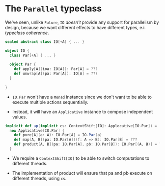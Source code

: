# The `Parallel` typeclass

We've seen, unlike `Future`, `IO`  *doesn't* provide any support for parallelism by design, 
because we want different effects to have different types, e.i. *typeclass coherence*.

```scala
sealed abstract class IO[+A] { ... }

object IO {
  class Par[+A] { ... }
  
  object Par {
    def apply[A](ioa: IO[A]): Par[A] = ???
    def unwrap[A](pa: Par[A]): IO[A] = ???
  }
  
}
```

- `IO.Par` won't have a `Monad` instance since we don't want to be able to execute multiple actions sequentially.

- Instead, it will have an `Applicative` instance to compose independent values.

```scala
implicit def ap(implicit cs: ContextShift[IO]: Applocative[IO.Par]) = 
  new Applicative[IO.Par] {
    def pure[A](a: A): IO.Par[A] = IO.Par(a)
    def map[A, B](pa: IO.Par[A])(f: A => B): IO.Par[B] = ???
    def product[A, B](pa: IO.Par[A], pb: IO.Par[B]): IO.Par[(A, B)] = ???
  }
```

- We require a `ContextShift[IO]` to be able to switch computations to different threads.

- The implementation of product will ensure that pa and pb execute on different threads, using `cs`.
